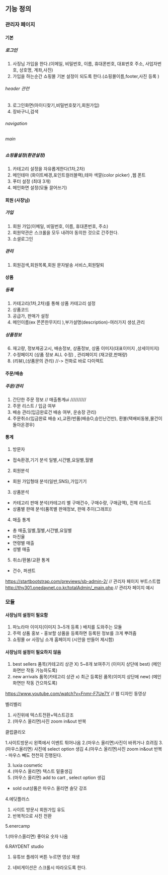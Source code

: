 ## 기능 정의 

### 관리자 페이지 
#### 기본
##### 로그인
1. 사징님 가입을 한다.(이메일, 비밀번호, 이름, 휴대폰번호, 대표번호 주소, 사업자번호, 상호명, 계좌,사진)
2. 가입을 하는순간 쇼핑몰 기본 설정이 되도록 한다.(쇼핑몰이름,footer,사진 등록 )
###### header 관련
3. 로그인화면(아이디찾기,비밀번호찾기,회원가입)
4. 장바구니,검색

###### navigation
###### main
##### 쇼핑몰설정(환겯설정)
1. 카테고리 설정을 자유롭게한다(1차,2차) 
2. 메인테마 (화이트배경,포인트컬러블랙),테마 색깔(color picker) ,웹 폰트 
3. 푸터 설정 (최대 3개)
4. 메인화면 설정(모듈 끌어쓰기)
#### 회원 (사장님)
##### 가입
1. 회원 가입(이메일, 비밀번호, 이름, 휴대폰번호, 주소) 
2. 회원약관은 스크롤을 모두 내려야 동의한 것으로 간주한다.
3. 소셜로그인  

##### 관리
1. 회원검색,회원목록,회원 문자발송 서비스,회원탈퇴

#### 상품
#####  등록
1. 카테고리(1차,2차)를 통해 상품 카테고리 설정 
2. 상품코드
3. 공급가, 판매가 설정 
4. 메인이름(ex 쫀쫀한무지티 ),부가설명(description)-여러가지 생성,관리
##### 상품정보
6. 재고량, 정보제공고시, 배송정보, 상품정보, 상품 이미지(대표이미지 ,상세이미지)
7. 수정페이지 (상품 정보 ALL 수정) , 관리페이지 (재고량,판매량) 
8. (리뷰),(상품문의 관리) //-> 전화로 바로 다이렉트

#### 주문/배송
##### 주문/관리
1. 간단한 주문 정보 // 매출통계ui  //////////
2. 주문 리스트 / 입금 여부
3. 배송 관리(입금완료건 배송 여부, 운송장 관리)
4. 주문취소(입금완료 배송 x),교환/반품(배송O,승인난건만), 환불(택배비동봉,물건이돌아온경우)

#### 통계
1. 방문자 
- 접속환경,기기 분석 일별,시간별,요일별,월별
2. 회원분석 
- 회원 가입형태 분석(일반,SNS),가입기기
3. 상품분석
- 카테고리 판매 분석(카테고리 별 구매건수, 구매수량, 구매금액), 전체 리스트
- 상품별 판매 분석(품목별 판매정보, 판매 추이(그래프))
4. 매출 통계
- 총 매출,일별,월별,시간별,요일별
- 마진율 
- 연령별 매출
- 성별 매출 
5. 취소/환불/교환 통계
- 건수, 퍼센트



https://startbootstrap.com/previews/sb-admin-2/ // 관리자 페이지 부트스트랩 
http://thy301.onedaynet.co.kr/totalAdmin/_main.php // 관리자 페이지 예시

### 모듈
#### 사장님의 설정이 필요함
1. 파노라마 이미지(이미지 3~5개 등록 ) 배치를 도와주는 모듈 
2. 주력 상품 홍보 - 홍보할 상품을 등록하면 등록된 정보를 크게 뿌려줌 
3. 쇼핑몰 or 사장님 소개 홈페이지 (시안을 만들어 제시함)

#### 사장님의 설정이 필요하지 않음
1. best sellers 품목(카테고리 상관 X) 5~8개 보여주기 (이미지 상단에 best) (메인화면만 작동 가능하도록)
2. new arrivals 품목(카테고리 상관 x) 최근 등록된 품목(이미지 상단에 new) (메인화면만 작동 간으하도록)




https://www.youtube.com/watch?v=Fnmr-F7Ue7Y // 웹 디자인 동영상 


벨리벨리

1. 사진위에 텍스트전환+텍스트강조
2. (마우스 올리면)사진 zoom in&out 반복 

클럽클리오

1.사이트방문시 왼쪽에서 이벤트 튀어나옴
2.(마우스 올리면)사진이 바뀌거나 흐려짐
3.(마우스올리면) 사진에 select option 생김
4.(마우스 올리면)사진 zoom in&out 반복 - 마우스 빼도 천천히 진행된다.

3. luxia cosmetic
1. (마우스 올리면) 텍스트 밑줄생김
2. (마우스 올리면) add to cart , select option 생김

- sold out상품은 마우스 올리면 솔닷 강조

4.에딧플러스
1. 사이트 방문시 회원가입 유도
2. 반복적으로 사진 전환

5.enercamp

1.(마우스올리면) 좋아요 숫자 나옴

6.RAYDENT studio
1. 유튜브 플레이 버튼 누르면 영상 재생





 3. 네비게이션은 스크롤시 따라오도록 한다. 